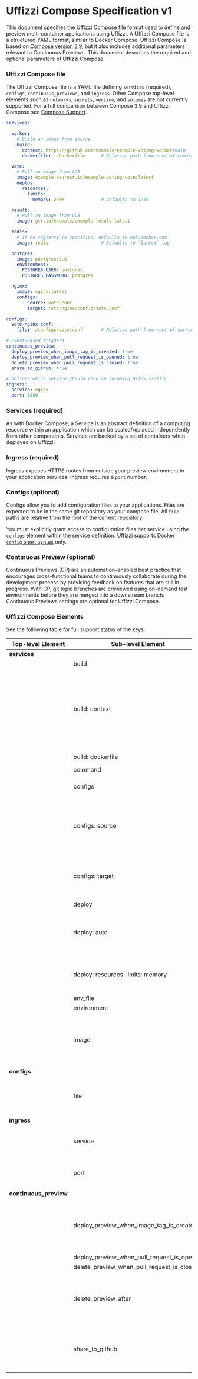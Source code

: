 # Uffizzi Compose Specification v1

This document specifies the Uffizzi Compose file format used to define and preview multi-container applications using Uffizzi. A Uffizzi Compose file is a structured YAML format, similar to Docker Compose. Uffizzi Compose is based on [Compose version 3.9](https://docs.docker.com/compose/compose-file/compose-file-v3/), but it also includes additional parameters relevant to Continuous Previews. This document describes the required and optional parameters of Uffizzi Compose.

### Uffizzi Compose file  
The Uffizzi Compose file is a YAML file defining `services` (required), `configs`, `continuous_previews`, and `ingress`. Other Compose top-level elements such as `networks`, `secrets`, `version`, and `volumes` are not currently supported. For a full comparison between Compose 3.9 and Uffizzi Compose see [Compose Support](#services-required).

``` yaml title="docker-compose.uffizzi.yml" 
services:

  worker:
    # Build an image from source
    build:
      context: https://github.com/example/example-voting-worker#main
      dockerfile: ./Dockerfile      # Relative path from root of remote repository

  vote:
    # Pull an image from ACR
    image: example.azurecr.io/example-voting-vote:latest
    deploy:
      resources:
        limits:
          memory: 250M              # Defaults to 125M

  result:
    # Pull an image from GCR
    image: gcr.io/example/example-result:latest

  redis:
    # If no registry is specified, defaults to hub.docker.com
    image: redis                    # Defaults to `latest` tag

  postgres:
    image: postgres:9.6
    environment:
      POSTGRES_USER: postgres
      POSTGRES_PASSWORD: postgres

  nginx:
    image: nginx:latest
    configs:
      - source: vote.conf
        target: /etc/nginx/conf.d/vote.conf

configs:
  vote-nginx-conf:
    file: ./configs/vote.conf       # Relative path from root of current repository

# Event-based triggers
continuous_preview:
  deploy_preview_when_image_tag_is_created: true
  deploy_preview_when_pull_request_is_opened: true
  delete_preview_when_pull_request_is_closed: true
  share_to_github: true

# Defines which service should receive incoming HTTPS traffic
ingress:
  service: nginx
  port: 8080
```

### Services (required)
As with Docker Compose, a Service is an abstract definition of a computing resource within an application which can be scaled/replaced independently from other components. Services are backed by a set of containers when deployed on Uffizzi.

### Ingress (required)
Ingress exposes HTTPS routes from outside your preview environment to your application services. Ingress requires a `port` number.

### Configs (optional)  
Configs allow you to add configuration files to your applications. Files are expected to be in the same git repository as your compose file. All `file` paths are relative from the root of the current repository.  

You must explicitly grant access to configuration files per service using the `configs` element within the service definition. Uffizzi supports [Docker `config` short syntax](https://docs.docker.com/compose/compose-file/compose-file-v3/#configs) only.

### Continuous Preview (optional)
Continuous Previews (CP) are an automation-enabled best practice that encourages cross-functional teams to continuously collaborate during the development process by providing feedback on features that are still in progress. With CP, git topic branches are previewed using on-demand test environments before they are merged into a downstream branch. Continuous Previews settings are optional for Uffizzi Compose.

### Uffizzi Compose Elements
See the following table for full support status of the keys:


|Top-level Element       | Sub-level Element                            | Required | Notes                                                                                                                       |
| ---------------------- | -------------------------------------------- | -------- | --------------------------------------------------------------------------------------------------------------------------- |
| **services**           |                                              | ✔︎        |                                                                                                                             |
|                        | build                                        |          |                                                                                                                             |
|                        | build: context                               | ✔︎        | Required if **build** is specified; Expects a URL to a GitHub repository (e.g., `context: <repository_url>:<branch_name>`) or a relative path in the current repository | 
|                        | build: dockerfile                            |          | defaults to `./Dockerfile`                                                                                                  |
|                        | command                                      |          |                                                                                                                             |   
|                        | configs                                      |          | Expects a list of sources with targets                                                                                      |
|                        | configs: source                              | ✔︎        | Required if **configs** is specified; A config name as defined in the top-level **config** definition                       |
|                        | configs: target                              | ✔︎        | Required if **configs** is specified; Mount path (including filename) within the container                                  |
|                        | deploy                                       |          |                                                                                                                             |
|                        | deploy: auto                                 |          | defaults to `true`; If true, Uffizzi will auto-deploy changes made to a git or image repository                             |
|                        | deploy: resources: limits: memory            |          | defaults to `125M`; possible values: `125M`, `250M`, `500M`, `1000M`, `2000M`, `4000M`                                      |
|                        | env_file                                     |          |                                                                                                                             |
|                        | environment                                  |          |                                                                                                                             |
|                        | image                                        |          | defaults to `latest` tag; Expects a URI to a container registry; Currently supports ACR, ECR, GCR, and Docker Hub                                     |
| **configs**            |                                              |          |                                                                                                                             |
|                        | file                                         | ✔︎        | Required if top-level `configs` is defined; The relative path to the config file                                            |
| **ingress**            |                                              | ✔︎        |                                                                                                                             |
|                        | service                                      | ✔︎        | The service that should receive incoming HTTP/S traffic                                                                     |
|                        | port                                         | ✔︎        | The port the containerized service is listening on                                                                          |
| **continuous_preview** |                                              |          |                                                                                                                             |
|                        | deploy_preview_when_image_tag_is_created     |          | `true` or `false`; When `true`, all new tags created for each **image** defined in the compose file will be deployed        |
|                        | deploy_preview_when_pull_request_is_opened   |          | `true` or `false`                                                                                                           |
|                        | delete_preview_when_pull_request_is_closed   |          | `true` or `false`                                                                                                           |
|                        | delete_preview_after                         |          | Expects hours as an integer; Value is implicitly set to `72h` for previews triggered from new/updated image tag             |
|                        | share_to_github                              |          | `true` or `false`; This options shares preview URL to the GitHub pull request as a comment                                  |
